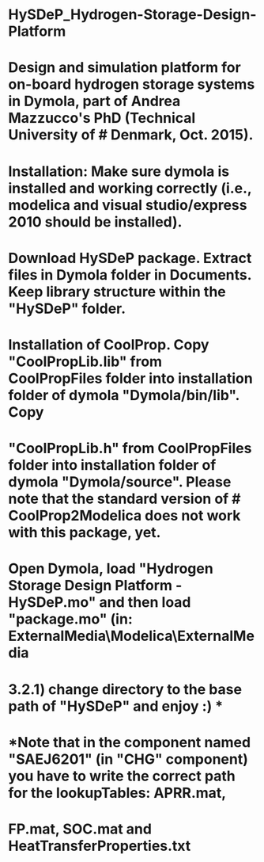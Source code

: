 # HySDeP_Hydrogen-Storage-Design-Platform

# Design and simulation platform for on-board hydrogen storage systems in Dymola, part of Andrea Mazzucco's PhD (Technical University of # Denmark, Oct. 2015).

# Installation: Make sure dymola is installed and working correctly (i.e., modelica and visual studio/express 2010 should be installed).

# Download HySDeP package. Extract files in Dymola folder in Documents. Keep library structure within the "HySDeP" folder.

# Installation of CoolProp. Copy "CoolPropLib.lib" from CoolPropFiles folder into installation folder of dymola "Dymola/bin/lib". Copy  
# "CoolPropLib.h" from CoolPropFiles folder into installation folder of dymola "Dymola/source". Please note that the standard version of # CoolProp2Modelica does not work with this package, yet.

# Open Dymola, load "Hydrogen Storage Design Platform - HySDeP.mo" and then load "package.mo" (in: ExternalMedia\Modelica\ExternalMedia 
# 3.2.1) change directory to the base path of "HySDeP" and enjoy :) *


# *Note that in the component named "SAEJ6201" (in "CHG" component) you have to write the correct path for the lookupTables: APRR.mat, 
# FP.mat, SOC.mat and HeatTransferProperties.txt
